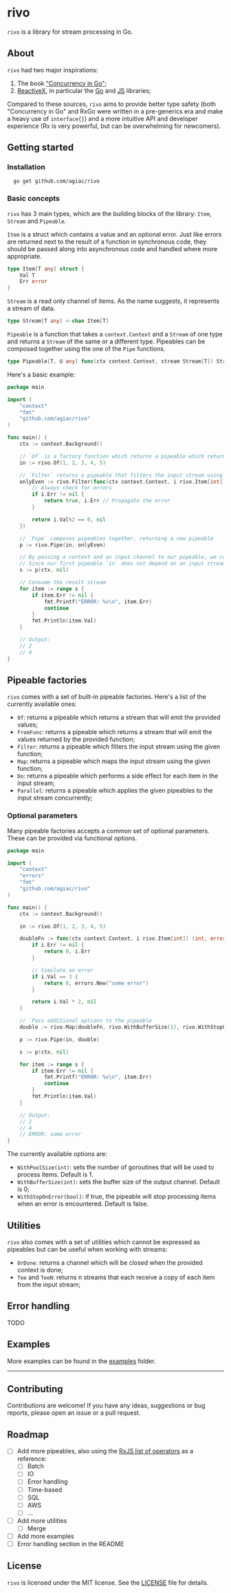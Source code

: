 # rivo

`rivo` is a library for stream processing in Go.

## About

`rivo` had two major inspirations:
1. The book ["Concurrency in Go"](https://www.amazon.com/Concurrency-Go-Tools-Techniques-Developers/dp/1491941197);
2. [ReactiveX](https://reactivex.io/), in particular the [Go](https://github.com/ReactiveX/RxGo) and [JS](https://github.com/ReactiveX/rxjs) libraries;

Compared to these sources, `rivo` aims to provide better type safety (both "Concurrency in Go" and RxGo were written in a pre-generics era and make a heavy use of `interface{}`) 
and a more intuitive API and developer experience (Rx is very powerful, but can be overwhelming for newcomers).

## Getting started

### Installation

```shell
  go get github.com/agiac/rivo
```

### Basic concepts

`rivo` has 3 main types, which are the building blocks of the library: `Item`, `Stream` and `Pipeable`.

`Item` is a struct which contains a value and an optional error. Just like errors are returned next to the result
of a function in synchronous code, they should be passed along into asynchronous code and handled where more appropriate.

```go
type Item[T any] struct {
	Val T
	Err error
}
```

`Stream` is a read only channel of items. As the name suggests, it represents a stream of data.

```go
type Stream[T any] <-chan Item[T]
```

`Pipeable` is a function that takes a `context.Context` and a `Stream` of one type and returns a `Stream` of the same or a different type.
Pipeables can be composed together using the one of the `Pipe` functions.

```go
type Pipeable[T, U any] func(ctx context.Context, stream Stream[T]) Stream[U]
```

Here's a basic example:

```go
package main

import (
	"context"
	"fmt"
	"github.com/agiac/rivo"
)

func main() {
	ctx := context.Background()

	// `Of` is a factory function which returns a pipeable which returns a stream that will emit the provided values
	in := rivo.Of(1, 2, 3, 4, 5)

	// `Filter` returns a pipeable that filters the input stream using the given function.
	onlyEven := rivo.Filter(func(ctx context.Context, i rivo.Item[int]) (bool, error) {
		// Always check for errors
		if i.Err != nil {
			return true, i.Err // Propagate the error
		}

		return i.Val%2 == 0, nil
	})

	// `Pipe` composes pipeables together, returning a new pipeable
	p := rivo.Pipe(in, onlyEven)

	// By passing a context and an input channel to our pipeable, we can get the output stream.
	// Since our first pipeable `in` does not depend on an input stream, we pass a nil channel.
	s := p(ctx, nil)

	// Consume the result stream
	for item := range s {
		if item.Err != nil {
			fmt.Printf("ERROR: %v\n", item.Err)
			continue
		}
		fmt.Println(item.Val)
	}

	// Output:
	// 2
	// 4
}
```
## Pipeable factories

`rivo` comes with a set of built-in pipeable factories. Here's a list of the currently available ones:

- `Of`: returns a pipeable which returns a stream that will emit the provided values;
- `FromFunc`: returns a pipeable which returns a stream that will emit the values returned by the provided function;
- `Filter`: returns a pipeable which filters the input stream using the given function;
- `Map`: returns a pipeable which maps the input stream using the given function;
- `Do`: returns a pipeable which performs a side effect for each item in the input stream;
- `Parallel`: returns a pipeable which applies the given pipeables to the input stream concurrently;

### Optional parameters

Many pipeable factories accepts a common set of optional parameters. These can be provided via functional options.

```go
package main

import (
	"context"
	"errors"
	"fmt"
	"github.com/agiac/rivo"
)

func main() {
	ctx := context.Background()

	in := rivo.Of(1, 2, 3, 4, 5)

	doubleFn := func(ctx context.Context, i rivo.Item[int]) (int, error) {
		if i.Err != nil {
			return 0, i.Err
		}

		// Simulate an error
		if i.Val == 3 {
			return 0, errors.New("some error")
		}

		return i.Val * 2, nil
	}

	// `Pass additional options to the pipeable
	double := rivo.Map(doubleFn, rivo.WithBufferSize(1), rivo.WithStopOnError(true))

	p := rivo.Pipe(in, double)

	s := p(ctx, nil)

	for item := range s {
		if item.Err != nil {
			fmt.Printf("ERROR: %v\n", item.Err)
			continue
		}
		fmt.Println(item.Val)
	}

	// Output:
	// 2
	// 4
	// ERROR: some error
}
```

The currently available options are:

- `WithPoolSize(int)`: sets the number of goroutines that will be used to process items. Default is 1.
- `WithBufferSize(int)`: sets the buffer size of the output channel. Default is 0;
- `WithStopOnError(bool)`: if true, the pipeable will stop processing items when an error is encountered. Default is false.

## Utilities

`rivo` also comes with a set of utilities which cannot be expressed as pipeables but can be useful when working with streams:

- `OrDone`: returns a channel which will be closed when the provided context is done;
- `Tee` and `TeeN`: returns n streams that each receive a copy of each item from the input stream;


## Error handling

TODO

## Examples

More examples can be found in the [examples](./examples) folder.

---

## Contributing

Contributions are welcome! If you have any ideas, suggestions or bug reports, please open an issue or a pull request.

## Roadmap

- [ ] Add more pipeables, also using the [RxJS list of operators](https://rxjs.dev/guide/operators) as a reference:
  - [ ] Batch
  - [ ] IO
  - [ ] Error handling
  - [ ] Time-based
  - [ ] SQL
  - [ ] AWS
  - [ ] ...
- [ ] Add more utilities
  - [ ] Merge
- [ ] Add more examples
- [ ] Error handling section in the README

## License

`rivo` is licensed under the MIT license. See the [LICENSE](./LICENSE) file for details.









